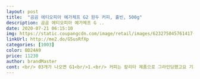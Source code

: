 ```yaml
---
layout: post 
title:  "곰곰 에티오피아 예가체프 G2 원두 커피, 홀빈, 500g" 
description: 곰곰 에티오피아 예가체프 G ..
date: 2020-07-21 06:15:10 
img: https://static.coupangcdn.com/image/retail/images/623275045761417-77b1103e-b189-434a-a501-5593bf426ec8.jpg 
linkUrl: http://me2.do/G5usRfXp 
categories: [1003] 
color: BD24A9 
price: 11230 
author: brandMaster 
cont: <br/> 03개가 나오면 G1<br/>1.<br/> 커피는 칼리타 제품으로 그라인딩했고요 기계가 좋긴 하지만 와이프와 둘이 마실 때는 핸드밀이 더 향이 잘 나는 것 같아요 사진에서 보는 것처럼 조금 거칠게 갈아서 내리는 것을 좋아합니다.<br/><br/>2.<br/> 커피에 뜸을 들일 때 로스팅한지 얼마 되지 않은 커피는 빵처럼 확 부풀어오릅니다.<br/><br/>3.<br/> 전체적으로 고른 빛깔을 내면서 커피를 추출합니다.<br/> 끝!<br/>412개는 G2<br/>500g에 만원이라니.<br/>.<br/> 거저네요.<br/>.<br/> 곰곰 커피 종류별로 다 맛봐야겠습니다.<br/><br/>가격 .<br/> ★★★.<br/> ★.<br/> ★<br/>가장 까다롭고 예민한<br/>가장 많이 태그되던 신맛이란 것이<br/>감사합니다<br/>구입하기전 찾아보니 같은 제품명에 G1, G2, G3 이렇게 나뉘어 가격이 다르더라구요.<br/><br/>그래서 오백그램 금방 동날거같네요.<br/><br/>그러니 벌써 이십일이 된거죠.<br/><br/>그런데도<br/>그리고 로스팅한 색상이 고른 것을 보니 로스팅도 큰 문제 없는 것 같고요<br/> 
---
```

 